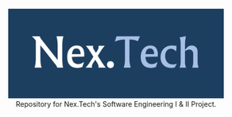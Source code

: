 <p align="center">
  <a href="https://github.com/carlmitzchel/Nex.Tech">
    <img src="images/Nex.Tech.png" alt="Logo" width="433.33" height="180">
  </a>
  <br>
    Repository for Nex.Tech's Software Engineering I &amp; II Project.
  <p align="center">




